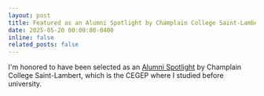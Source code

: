 ```yaml
---
layout: post
title: Featured as an Alumni Spotlight by Champlain College Saint-Lambert
date: 2025-05-20 00:00:00-0400
inline: false
related_posts: false
---
```


I'm honored to have been selected as an [Alumni Spotlight](https://champlainsaintlambert.ca/champlain-news/alumni-spotlight-hugo-latourelle-vigeant/) by Champlain College Saint-Lambert, which is the CEGEP where I studied before university.
